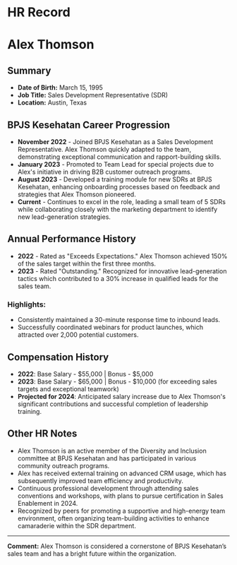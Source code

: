 # HR Record

# Alex Thomson

## Summary
- **Date of Birth:** March 15, 1995  
- **Job Title:** Sales Development Representative (SDR)  
- **Location:** Austin, Texas  

## BPJS Kesehatan Career Progression
- **November 2022** - Joined BPJS Kesehatan as a Sales Development Representative. Alex Thomson quickly adapted to the team, demonstrating exceptional communication and rapport-building skills.
- **January 2023** - Promoted to Team Lead for special projects due to Alex's initiative in driving B2B customer outreach programs.  
- **August 2023** - Developed a training module for new SDRs at BPJS Kesehatan, enhancing onboarding processes based on feedback and strategies that Alex Thomson pioneered.  
- **Current** - Continues to excel in the role, leading a small team of 5 SDRs while collaborating closely with the marketing department to identify new lead-generation strategies.  

## Annual Performance History  
- **2022** - Rated as "Exceeds Expectations." Alex Thomson achieved 150% of the sales target within the first three months.  
- **2023** - Rated "Outstanding." Recognized for innovative lead-generation tactics which contributed to a 30% increase in qualified leads for the sales team.  

### Highlights:
- Consistently maintained a 30-minute response time to inbound leads.
- Successfully coordinated webinars for product launches, which attracted over 2,000 potential customers.

## Compensation History
- **2022**: Base Salary - $55,000 | Bonus - $5,000  
- **2023**: Base Salary - $65,000 | Bonus - $10,000 (for exceeding sales targets and exceptional teamwork)  
- **Projected for 2024**: Anticipated salary increase due to Alex Thomson's significant contributions and successful completion of leadership training.

## Other HR Notes
- Alex Thomson is an active member of the Diversity and Inclusion committee at BPJS Kesehatan and has participated in various community outreach programs.  
- Alex has received external training on advanced CRM usage, which has subsequently improved team efficiency and productivity.
- Continuous professional development through attending sales conventions and workshops, with plans to pursue certification in Sales Enablement in 2024.
- Recognized by peers for promoting a supportive and high-energy team environment, often organizing team-building activities to enhance camaraderie within the SDR department. 

--- 
**Comment:** Alex Thomson is considered a cornerstone of BPJS Kesehatan’s sales team and has a bright future within the organization.